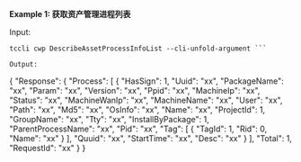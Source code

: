 **Example 1: 获取资产管理进程列表**



Input: 

```
tccli cwp DescribeAssetProcessInfoList --cli-unfold-argument ```

Output: 
```
{
    "Response": {
        "Process": [
            {
                "HasSign": 1,
                "Uuid": "xx",
                "PackageName": "xx",
                "Param": "xx",
                "Version": "xx",
                "Ppid": "xx",
                "MachineIp": "xx",
                "Status": "xx",
                "MachineWanIp": "xx",
                "MachineName": "xx",
                "User": "xx",
                "Path": "xx",
                "Md5": "xx",
                "OsInfo": "xx",
                "Name": "xx",
                "ProjectId": 1,
                "GroupName": "xx",
                "Tty": "xx",
                "InstallByPackage": 1,
                "ParentProcessName": "xx",
                "Pid": "xx",
                "Tag": [
                    {
                        "TagId": 1,
                        "Rid": 0,
                        "Name": "xx"
                    }
                ],
                "Quuid": "xx",
                "StartTime": "xx",
                "Desc": "xx"
            }
        ],
        "Total": 1,
        "RequestId": "xx"
    }
}
```

